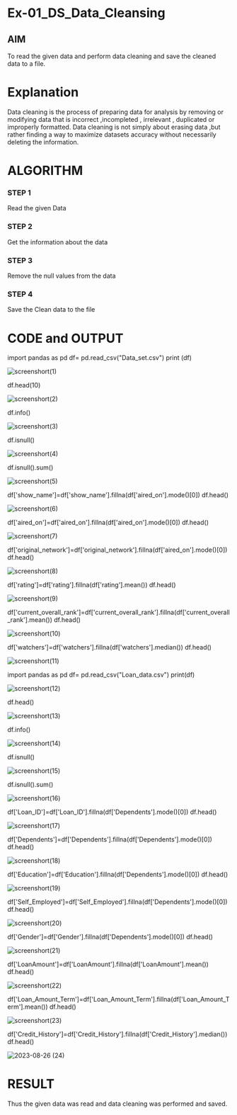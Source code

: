 # Ex-01_DS_Data_Cleansing 


## AIM
   To read the given data and perform data cleaning and save the cleaned data to a file. 
   

# Explanation
   Data cleaning is the process of preparing data for analysis by removing or modifying data that is incorrect ,incompleted , irrelevant , duplicated or improperly formatted. 
   Data cleaning is not simply about erasing data ,but rather finding a way to maximize datasets accuracy without necessarily deleting the information. 
   

# ALGORITHM
### STEP 1
Read the given Data
### STEP 2
Get the information about the data
### STEP 3
Remove the null values from the data
### STEP 4
Save the Clean data to the file


# CODE and OUTPUT

import pandas as pd
df= pd.read_csv("Data_set.csv")
print (df)

![screenshort(1)](https://github.com/Sathya-006/ODD2023-Datascience-Ex01/assets/121661327/889a730e-abfa-4505-a8d3-9e353954d00d)

df.head(10)

![screenshort(2)](https://github.com/Sathya-006/ODD2023-Datascience-Ex01/assets/121661327/43cbeb62-c8dc-4020-bd47-d0ddedfe96ae)

df.info()

![screenshort(3)](https://github.com/Sathya-006/ODD2023-Datascience-Ex01/assets/121661327/a3879534-192d-4bbb-b731-ebe765690775)

df.isnull()

![screenshort(4)](https://github.com/Sathya-006/ODD2023-Datascience-Ex01/assets/121661327/8fcf6b78-a2b2-4ed0-ac6e-37fdd5e1114a)

df.isnull().sum()

![screenshort(5)](https://github.com/Sathya-006/ODD2023-Datascience-Ex01/assets/121661327/aff3cca0-9013-4bcb-b97e-72b03be1a9f4)

df['show_name']=df['show_name'].fillna(df['aired_on'].mode()[0])
df.head()

![screenshort(6)](https://github.com/Sathya-006/ODD2023-Datascience-Ex01/assets/121661327/1751629a-39e7-411f-b87f-0b3a894eb9b5)

df['aired_on']=df['aired_on'].fillna(df['aired_on'].mode()[0])
df.head()

![screenshort(7)](https://github.com/Sathya-006/ODD2023-Datascience-Ex01/assets/121661327/b0762ff0-ff23-43db-a9a8-15ff6e6bb201)

df['original_network']=df['original_network'].fillna(df['aired_on'].mode()[0])
df.head()

![screenshort(8)](https://github.com/Sathya-006/ODD2023-Datascience-Ex01/assets/121661327/a9bd37e2-5d52-4db8-b800-5a65a6e6bd02)

df['rating']=df['rating'].fillna(df['rating'].mean())
df.head()

![screenshort(9)](https://github.com/Sathya-006/ODD2023-Datascience-Ex01/assets/121661327/2bb860a8-9639-4a3e-b297-6c728359e72b)

df['current_overall_rank']=df['current_overall_rank'].fillna(df['current_overall_rank'].mean())
df.head()

![screenshort(10)](https://github.com/Sathya-006/ODD2023-Datascience-Ex01/assets/121661327/9c4910a4-3f74-4de7-9f93-af9ddac0b8a8)

df['watchers']=df['watchers'].fillna(df['watchers'].median())
df.head()

![screenshort(11)](https://github.com/Sathya-006/ODD2023-Datascience-Ex01/assets/121661327/d671a5a5-0ca2-4fa4-9bdc-a3bc150fe5b5)

import pandas as pd
df= pd.read_csv("Loan_data.csv")
print(df)

![screenshort(12)](https://github.com/Sathya-006/ODD2023-Datascience-Ex01/assets/121661327/b7a99602-ae1f-40c4-b84e-71831302984b)

df.head()

![screenshort(13)](https://github.com/Sathya-006/ODD2023-Datascience-Ex01/assets/121661327/978ea362-2fa4-41d2-9439-a30154a5287c)

df.info()

![screenshort(14)](https://github.com/Sathya-006/ODD2023-Datascience-Ex01/assets/121661327/d0e4864f-c95f-4b76-90d1-6f162c16701b)

df.isnull()

![screenshort(15)](https://github.com/Sathya-006/ODD2023-Datascience-Ex01/assets/121661327/81d928ca-c076-4c12-819b-9ba2f654d108)

df.isnull().sum()

![screenshort(16)](https://github.com/Sathya-006/ODD2023-Datascience-Ex01/assets/121661327/f0467f6e-91c3-4cd1-93ad-fc9be617462f)

df['Loan_ID']=df['Loan_ID'].fillna(df['Dependents'].mode()[0])
df.head()

![screenshort(17)](https://github.com/Sathya-006/ODD2023-Datascience-Ex01/assets/121661327/44545c15-5ff8-49a6-bb58-d476b12be488)

df['Dependents']=df['Dependents'].fillna(df['Dependents'].mode()[0])
df.head()

![screenshort(18)](https://github.com/Sathya-006/ODD2023-Datascience-Ex01/assets/121661327/56c91cd8-8939-4178-b27b-a0ce3f74b4cd)

df['Education']=df['Education'].fillna(df['Dependents'].mode()[0])
df.head()

![screenshort(19)](https://github.com/Sathya-006/ODD2023-Datascience-Ex01/assets/121661327/3e671d4b-245b-46e2-a474-0d4dfaacdc4a)

df['Self_Employed']=df['Self_Employed'].fillna(df['Dependents'].mode()[0])
df.head()

![screenshort(20)](https://github.com/Sathya-006/ODD2023-Datascience-Ex01/assets/121661327/67b23255-8888-4a68-b5b9-60e664920562)

df['Gender']=df['Gender'].fillna(df['Dependents'].mode()[0])
df.head()

![screenshort(21)](https://github.com/Sathya-006/ODD2023-Datascience-Ex01/assets/121661327/3f3e1b53-e1bd-4dda-ab54-383d9493c6e6)

df['LoanAmount']=df['LoanAmount'].fillna(df['LoanAmount'].mean())
df.head()

![screenshort(22)](https://github.com/Sathya-006/ODD2023-Datascience-Ex01/assets/121661327/0a0d4427-062f-4fc9-8fd8-cfd60ced91a1)

df['Loan_Amount_Term']=df['Loan_Amount_Term'].fillna(df['Loan_Amount_Term'].mean())
df.head()

![screenshort(23)](https://github.com/Sathya-006/ODD2023-Datascience-Ex01/assets/121661327/d02e4408-cd79-4df0-8ed8-c38f1380aa18)

df['Credit_History']=df['Credit_History'].fillna(df['Credit_History'].median())
df.head()

![2023-08-26 (24)](https://github.com/Sathya-006/ODD2023-Datascience-Ex01/assets/121661327/1f9796c6-a1f9-4c13-aa7b-fa729dd8b927)

# RESULT
Thus the given data was read and data cleaning was performed and saved.
